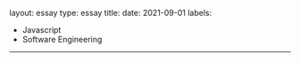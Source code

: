 layout: essay
type: essay
title:
date: 2021-09-01
labels:
  - Javascript
  - Software Engineering
---
